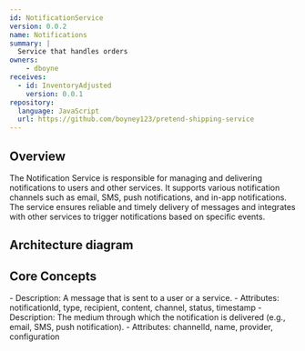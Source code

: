 ```yaml
---
id: NotificationService
version: 0.0.2
name: Notifications
summary: |
  Service that handles orders
owners:
    - dboyne
receives:
  - id: InventoryAdjusted
    version: 0.0.1
repository:
  language: JavaScript
  url: https://github.com/boyney123/pretend-shipping-service
---
```


## Overview

The Notification Service is responsible for managing and delivering notifications to users and other services. It supports various notification channels such as email, SMS, push notifications, and in-app notifications. The service ensures reliable and timely delivery of messages and integrates with other services to trigger notifications based on specific events.

## Architecture diagram

<NodeGraph />

## Core Concepts

<AccordionGroup>
  <Accordion title="Notification">
    - Description: A message that is sent to a user or a service.
    - Attributes: notificationId, type, recipient, content, channel, status, timestamp
  </Accordion>
  <Accordion title="Channel">
    - Description: The medium through which the notification is delivered (e.g., email, SMS, push notification).
    - Attributes: channelId, name, provider, configuration 
  </Accordion>
</AccordionGroup>